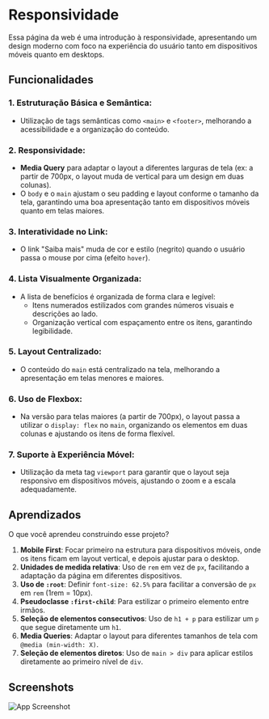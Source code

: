 
# Responsividade

Essa página da web  é uma introdução à responsividade, apresentando um design moderno com foco na experiência do usuário tanto em dispositivos móveis quanto em desktops.


## Funcionalidades


### 1. **Estruturação Básica e Semântica**:
   - Utilização de tags semânticas como `<main>` e `<footer>`, melhorando a acessibilidade e a organização do conteúdo.

### 2. **Responsividade**:
   - **Media Query** para adaptar o layout a diferentes larguras de tela (ex: a partir de 700px, o layout muda de vertical para um design em duas colunas).
   - O `body` e o `main` ajustam o seu padding e layout conforme o tamanho da tela, garantindo uma boa apresentação tanto em dispositivos móveis quanto em telas maiores.
   
### 3. **Interatividade no Link**:
   - O link "Saiba mais" muda de cor e estilo (negrito) quando o usuário passa o mouse por cima (efeito `hover`).

### 4. **Lista Visualmente Organizada**:
   - A lista de benefícios é organizada de forma clara e legível:
     - Itens numerados estilizados com grandes números visuais e descrições ao lado.
     - Organização vertical com espaçamento entre os itens, garantindo legibilidade.

### 5. **Layout Centralizado**:
   - O conteúdo do `main` está centralizado na tela, melhorando a apresentação em telas menores e maiores.

### 6. **Uso de Flexbox**:
   - Na versão para telas maiores (a partir de 700px), o layout passa a utilizar o `display: flex` no `main`, organizando os elementos em duas colunas e ajustando os itens de forma flexível.

### 7. **Suporte à Experiência Móvel**:
   - Utilização da meta tag `viewport` para garantir que o layout seja responsivo em dispositivos móveis, ajustando o zoom e a escala adequadamente.


## Aprendizados

O que você aprendeu construindo esse projeto? 

1. **Mobile First**: Focar primeiro na estrutura para dispositivos móveis, onde os itens ficam em layout vertical, e depois ajustar para o desktop.
2. **Unidades de medida relativa**: Uso de `rem` em vez de `px`, facilitando a adaptação da página em diferentes dispositivos.
3. **Uso de `:root`**: Definir `font-size: 62.5%` para facilitar a conversão de `px` em `rem` (1rem = 10px).
4. **Pseudoclasse `:first-child`**: Para estilizar o primeiro elemento entre irmãos.
5. **Seleção de elementos consecutivos**: Uso de `h1 + p` para estilizar um `p` que segue diretamente um `h1`.
6. **Media Queries**: Adaptar o layout para diferentes tamanhos de tela com `@media (min-width: X)`.
7. **Seleção de elementos diretos**: Uso de `main > div` para aplicar estilos diretamente ao primeiro nível de `div`.

## Screenshots

![App Screenshot](https://i.imgur.com/fkES85P.png)

